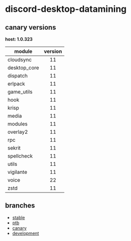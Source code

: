 # discord-desktop-datamining

## canary versions

**host: 1.0.323**

| module | version |
| ------ | :-----: |
| cloudsync | 11 |
| desktop_core | 11 |
| dispatch | 11 |
| erlpack | 11 |
| game_utils | 11 |
| hook | 11 |
| krisp | 11 |
| media | 11 |
| modules | 11 |
| overlay2 | 11 |
| rpc | 11 |
| sekrit | 11 |
| spellcheck | 11 |
| utils | 11 |
| vigilante | 11 |
| voice | 22 |
| zstd | 11 |

## branches

- [stable](https://github.com/OpenAsar/discord-desktop-datamining/tree/stable)
- [ptb](https://github.com/OpenAsar/discord-desktop-datamining/tree/ptb)
- [canary](https://github.com/OpenAsar/discord-desktop-datamining/tree/canary)
- [development](https://github.com/OpenAsar/discord-desktop-datamining/tree/development)